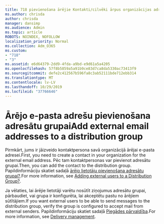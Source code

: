 ```yaml
---
title: 718 pievienošana ārējie Kontakti/cilvēki ārpus organizācijas adresātu sarakstam
ms.author: chrisda
author: chrisda
manager: dansimp
ms.audience: Admin
ms.topic: article
ROBOTS: NOINDEX, NOFOLLOW
localization_priority: Normal
ms.collection: Adm_O365
ms.custom:
- "718"
- "3"
ms.assetid: e6d64379-2dd9-4fda-a9bd-e9d61a5a4205
ms.openlocfilehash: 57f8b5859a5a91b9ce83d7ca8da5330ac73413f9
ms.sourcegitcommit: defe2c412567b596fa8c3ab52111bde712ebb314
ms.translationtype: MT
ms.contentlocale: lv-LV
ms.lasthandoff: 10/29/2019
ms.locfileid: "37766646"
---
```

# <a name="add-external-email-addresses-to-a-distribution-group"></a><span data-ttu-id="c83cd-102">Ārējo e-pasta adrešu pievienošana adresātu grupai</span><span class="sxs-lookup"><span data-stu-id="c83cd-102">Add external email addresses to a distribution group</span></span>

<span data-ttu-id="c83cd-103">Pirmkārt, jums ir jāizveido kontaktpersona savā organizācijā ārējai e-pasta adresei.</span><span class="sxs-lookup"><span data-stu-id="c83cd-103">First, you need to create a contact in your organization for the external email address.</span></span> <span data-ttu-id="c83cd-104">Pēc tam kontaktpersonas var pievienot adresātu grupai.</span><span class="sxs-lookup"><span data-stu-id="c83cd-104">Then, you can add the contact to the distribution group.</span></span> <span data-ttu-id="c83cd-105">Papildinformāciju skatiet sadaļā [ārējo lietotāju pievienošana adresātu grupai?](https://support.office.com/client/caa0f310-0bb7-48e3-8ad2-cb358b53bbba).</span><span class="sxs-lookup"><span data-stu-id="c83cd-105">For more information, see [Adding external users to a Distribution Group?](https://support.office.com/client/caa0f310-0bb7-48e3-8ad2-cb358b53bbba).</span></span>

<span data-ttu-id="c83cd-106">Ja vēlaties, lai ārējie lietotāji varētu nosūtīt ziņojumus adresātu grupai, pārbaudiet, vai grupa ir konfigurēta, lai akceptētu pastu no ārējiem sūtītājiem.</span><span class="sxs-lookup"><span data-stu-id="c83cd-106">If you want external users to be able to send messages to the distribution group, verify the group is configured to accept mail from external senders.</span></span> <span data-ttu-id="c83cd-107">Papildinformāciju skatiet sadaļā [Piegādes pārvaldība](https://technet.microsoft.com/library/bb124513.aspx#deliverymanagement).</span><span class="sxs-lookup"><span data-stu-id="c83cd-107">For more information, see [Delivery management](https://technet.microsoft.com/library/bb124513.aspx#deliverymanagement).</span></span>
